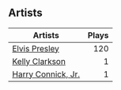 ## Artists
Artists | Plays 
----- | -----: 
[Elvis Presley](/artists/elvis-presley-1014) | 120
[Kelly Clarkson](/artists/kelly-clarkson-34788) | 1
[Harry Connick, Jr.](/artists/harry-connick-jr-41411) | 1

